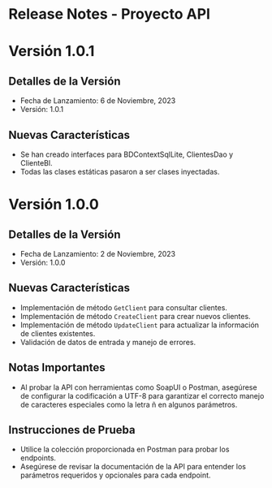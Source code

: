 ﻿# Release Notes - Proyecto API

# Versión 1.0.1

## Detalles de la Versión

- Fecha de Lanzamiento: 6 de Noviembre, 2023
- Versión: 1.0.1

## Nuevas Características
- Se han creado interfaces para BDContextSqlLite, ClientesDao y ClienteBl.
- Todas las clases estáticas pasaron a ser clases inyectadas.

# Versión 1.0.0

## Detalles de la Versión

- Fecha de Lanzamiento: 2 de Noviembre, 2023
- Versión: 1.0.0

## Nuevas Características
- Implementación de método `GetClient` para consultar clientes.
- Implementación de método `CreateClient` para crear nuevos clientes.
- Implementación de método `UpdateClient` para actualizar la información de clientes existentes.
- Validación de datos de entrada y manejo de errores.

## Notas Importantes

- Al probar la API con herramientas como SoapUI o Postman, asegúrese de configurar la codificación a UTF-8 para garantizar el correcto manejo de caracteres especiales como la letra ñ en algunos parámetros.

## Instrucciones de Prueba

- Utilice la colección proporcionada en Postman para probar los endpoints.
- Asegúrese de revisar la documentación de la API para entender los parámetros requeridos y opcionales para cada endpoint.
